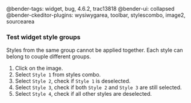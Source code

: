 @bender-tags: widget, bug, 4.6.2, trac13818
@bender-ui: collapsed
@bender-ckeditor-plugins: wysiwygarea, toolbar, stylescombo, image2, sourcearea

### Test widget style groups
Styles from the same group cannot be applied together. Each style can belong to couple different groups.

1. Click on the image.
1. Select `Style 1` from styles combo.
1. Select `Style 2`, check if `Style 1` is deselected.
1. Select `Style 3`, check if both `Style 2` and `Style 3` are still selected.
1. Select `Style 4`, check if all other styles are deselected.
